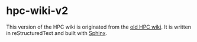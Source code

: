 # hpc-wiki-v2

This version of the HPC wiki is originated from the [old HPC wiki](https://github.com/Donders-Institute/hpc-wiki).  It is written in reStructuredText and built with [Sphinx](http://www.sphinx-doc.org).
